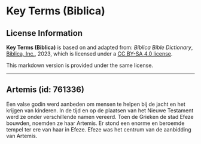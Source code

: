 # Key Terms (Biblica)

## License Information

**Key Terms (Biblica)** is based on and adapted from: _Biblica Bible Dictionary_, [Biblica, Inc.](https://www.biblica.com/), 2023, which is licensed under a [CC BY-SA 4.0 license](https://creativecommons.org/licenses/by-sa/4.0/legalcode.en).

This markdown version is provided under the same license.



--------------------------------

## Artemis (id: 761336)

Een valse godin werd aanbeden om mensen te helpen bij de jacht en het krijgen van kinderen. In de tijd en op de plaatsen van het Nieuwe Testament werd ze onder verschillende namen vereerd. Toen de Grieken de stad Efeze bouwden, noemden ze haar Artemis. Er stond een enorme en beroemde tempel ter ere van haar in Efeze. Efeze was het centrum van de aanbidding van Artemis.


